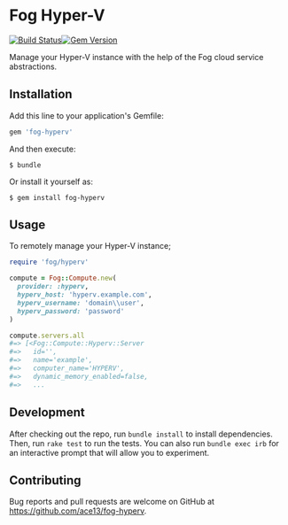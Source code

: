 # Fog Hyper-V

[![Build Status](https://travis-ci.org/ace13/fog-hyperv.svg?branch=master)](https://travis-ci.org/ace13/fog-hyperv)[![Gem Version](https://badge.fury.io/rb/fog-hyperv.svg)](https://badge.fury.io/rb/fog-hyperv)

Manage your Hyper-V instance with the help of the Fog cloud service abstractions.

## Installation

Add this line to your application's Gemfile:

```ruby
gem 'fog-hyperv'
```

And then execute:

    $ bundle

Or install it yourself as:

    $ gem install fog-hyperv

## Usage

To remotely manage your Hyper-V instance;

```ruby
require 'fog/hyperv'

compute = Fog::Compute.new(
  provider: :hyperv,
  hyperv_host: 'hyperv.example.com',
  hyperv_username: 'domain\\user',
  hyperv_password: 'password'
)

compute.servers.all
#=> [<Fog::Compute::Hyperv::Server
#=>   id='',
#=>   name='example',
#=>   computer_name='HYPERV',
#=>   dynamic_memory_enabled=false,
#=>   ...
```

## Development

After checking out the repo, run `bundle install` to install dependencies. Then, run `rake test` to run the tests. You can also run `bundle exec irb` for an interactive prompt that will allow you to experiment.

## Contributing

Bug reports and pull requests are welcome on GitHub at https://github.com/ace13/fog-hyperv.

